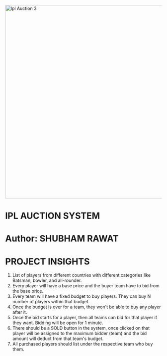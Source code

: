 
<img width="1338" height="621" alt="Ipl Auction 3" src="https://github.com/user-attachments/assets/fbd4e0ed-cebb-4a09-8e14-9726940f4546" />


# IPL AUCTION SYSTEM

# Author: SHUBHAM RAWAT

# PROJECT INSIGHTS

1. List of players from different countries with different categories like Batsman, bowler, and all-rounder.
2. Every player will have a base price and the buyer team have to bid from the base price.
3. Every team will have a fixed budget to buy players. They can buy N number of players within that budget.
4. Once the budget is over for a team, they won't be able to buy any player after it.
5. Once the bid starts for a player, then all teams can bid for that player if they want. Bidding will be open for 1 minute.
6. There should be a SOLD button in the system, once clicked on that player will be assigned to the maximum bidder (team) and the bid amount will deduct from that team's budget.
7. All purchased players should list under the respective team who buy them.
